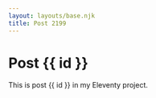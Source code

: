 ```yaml
---
layout: layouts/base.njk
title: Post 2199
---
```


# Post {{ id }}

This is post {{ id }} in my Eleventy project.

